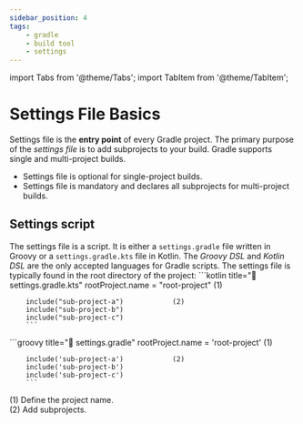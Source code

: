 ```yaml
---
sidebar_position: 4
tags:
    - gradle
    - build tool
    - settings
---
```


import Tabs from '@theme/Tabs';
import TabItem from '@theme/TabItem';

# Settings File Basics

Settings file is the **entry point** of every Gradle project.
The primary purpose of the _settings file_ is to add subprojects to your build.
Gradle supports single and multi-project builds.
- Settings file is optional for single-project builds.
- Settings file is mandatory and declares all subprojects for multi-project builds.

## Settings script

The settings file is a script. It is either a `settings.gradle` file written in Groovy
or a `settings.gradle.kts` file in Kotlin.
The _Groovy DSL_ and _Kotlin DSL_ are the only accepted languages for Gradle scripts.
The settings file is typically found in the root directory of the project:
<Tabs>
  <TabItem value="kotlin" label="Kotlin" default>
        ```kotlin title="󱈙 settings.gradle.kts"
        rootProject.name = "root-project"   (1)

        include("sub-project-a")            (2) 
        include("sub-project-b")
        include("sub-project-c")
        ```
  </TabItem>
  <TabItem value="groovy" label="Groovy">
        ```groovy title=" settings.gradle"
        rootProject.name = 'root-project'   (1)

        include('sub-project-a')            (2)
        include('sub-project-b')
        include('sub-project-c')
        ```
  </TabItem>
</Tabs>

(1) Define the project name.  
(2) Add subprojects.

